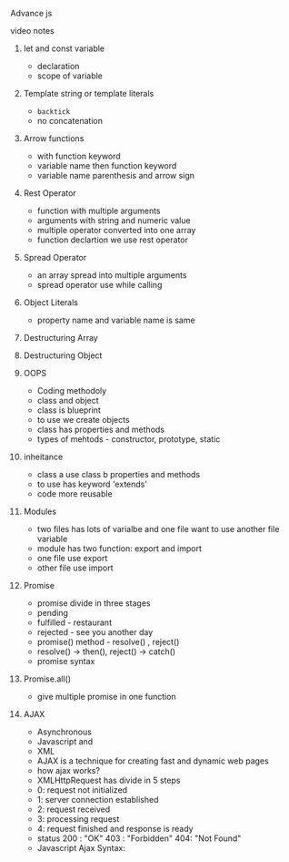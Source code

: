 Advance js

video notes
1. let and const variable
    - declaration
    - scope of variable

2. Template string or template literals
    - `backtick`
    - no concatenation
    
3. Arrow functions
    - with function keyword
    - variable name then function keyword
    - variable name parenthesis and arrow sign

4. Rest Operator
    - function with multiple arguments
    - arguments with string and numeric value
    - multiple operator converted into one array
    - function declartion we use rest operator

5. Spread Operator
    - an array spread into multiple arguments
    - spread operator use while calling

6. Object Literals
    - property name and variable name is same

7. Destructuring Array
    

8. Destructuring Object
    

9. OOPS
    - Coding methodoly
    - class and object 
    - class is blueprint
    - to use we create objects
    - class has properties and methods
    - types of mehtods - constructor, prototype, static

10. inheitance
    - class a use class b properties and methods
    - to use has keyword 'extends'
    - code more reusable

11. Modules
    - two files has lots of varialbe and one file want to use another file variable
    - module has two function: export and import
    - one file use export
    - other file use import


12. Promise
    - promise divide in three stages
    - pending
    - fulfilled - restaurant
    - rejected - see you another day
    - promise() method - resolve() , reject()
    - resolve() -> then(), reject() -> catch()
    - promise syntax

13. Promise.all()
    - give multiple promise in one function



14. AJAX
    - Asynchronous
    - Javascript and 
    - XML
    - AJAX is a technique for creating fast and dynamic web pages
    - how ajax works?
    - XMLHttpRequest has divide in 5 steps
    - 0: request not initialized
    - 1: server connection established
    - 2: request received
    - 3: processing request
    - 4: request finished and response is ready
    - status 200 : "OK" 403 : "Forbidden" 404: "Not Found"
    - Javascript Ajax Syntax:
    